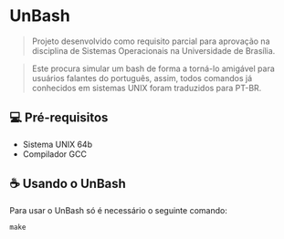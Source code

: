 # UnBash

> Projeto desenvolvido como requisito parcial para aprovação na disciplina de Sistemas Operacionais na Universidade de Brasília.

> Este procura simular um bash de forma a torná-lo amigável para usuários falantes do português, assim, todos comandos já conhecidos em sistemas UNIX foram traduzidos para PT-BR.

## 💻 Pré-requisitos

* Sistema UNIX 64b
* Compilador GCC

## ☕ Usando o UnBash

Para usar o UnBash só é necessário o seguinte comando:

```
make
```
